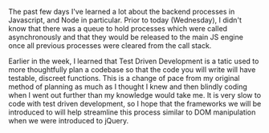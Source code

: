 The past few days I've learned a lot about the backend processes in Javascript, and Node in particular.  Prior to today (Wednesday), I didn't know that there was a queue to hold processes which were called asynchronously and that they would be released to the main JS engine once all previous processes were cleared from the call stack.  

Earlier in the week, I learned that Test Driven Development is a tatic used to more thoughtfully plan a codebase so that the code you will write will have testable, discreet functions.  This is a change of pace from my original method of planning as much as I thought I knew and then blindly coding when I went out further than my knowledge would take me.  It is very slow to code with test driven development, so I hope that the frameworks we will be introduced to will help streamline this process similar to DOM manipulation when we were introduced to jQuery.